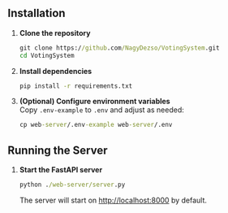 ## Installation

1. **Clone the repository**  

   ```cmd
   git clone https://github.com/NagyDezso/VotingSystem.git
   cd VotingSystem
   ```

2. **Install dependencies**  

   ```cmd
   pip install -r requirements.txt
   ```

3. **(Optional) Configure environment variables**  
   Copy `.env-example` to `.env` and adjust as needed:

   ```cmd
   cp web-server/.env-example web-server/.env
   ```

## Running the Server

1. **Start the FastAPI server**  

   ```cmd
   python ./web-server/server.py
   ```

   The server will start on [http://localhost:8000](http://localhost:8000) by default.
